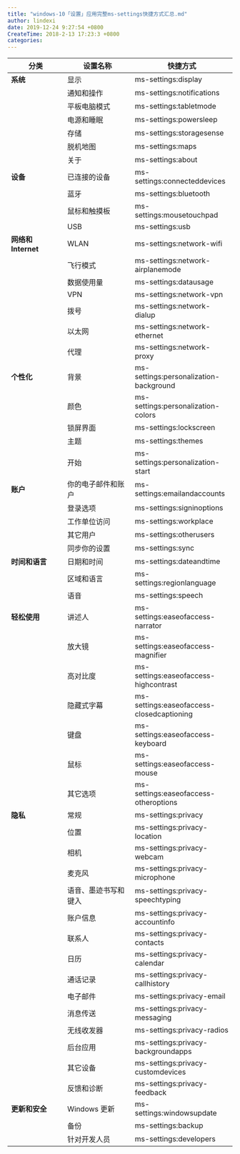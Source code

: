 ```yaml
---
title: "windows-10「设置」应用完整ms-settings快捷方式汇总.md"
author: lindexi
date: 2019-12-24 9:27:54 +0800
CreateTime: 2018-2-13 17:23:3 +0800
categories: 
---
```



<!--more-->



<div id="toc"></div>

<table border="0" width="100%">
<thead>
<tr>
<th width="25%">分类</th>
<th width="30%">设置名称</th>
<th width="45%">快捷方式</th>
</tr>
</thead>
<tbody>
<tr>
<td><strong>系统</strong></td>
<td>显示</td>
<td>ms-settings:display</td>
</tr>
<tr>
<td></td>
<td>通知和操作</td>
<td>ms-settings:notifications</td>
</tr>
<tr>
<td></td>
<td>平板电脑模式</td>
<td>ms-settings:tabletmode</td>
</tr>
<tr>
<td></td>
<td>电源和睡眠</td>
<td>ms-settings:powersleep</td>
</tr>
<tr>
<td></td>
<td>存储</td>
<td>ms-settings:storagesense</td>
</tr>
<tr>
<td></td>
<td>脱机地图</td>
<td>ms-settings:maps</td>
</tr>
<tr>
<td></td>
<td>关于</td>
<td>ms-settings:about</td>
</tr>
<tr>
<td><strong>设备</strong></td>
<td>已连接的设备</td>
<td>ms-settings:connecteddevices</td>
</tr>
<tr>
<td></td>
<td>蓝牙</td>
<td>ms-settings:bluetooth</td>
</tr>
<tr>
<td></td>
<td>鼠标和触摸板</td>
<td>ms-settings:mousetouchpad</td>
</tr>
<tr>
<td></td>
<td>USB</td>
<td>ms-settings:usb</td>
</tr>
<tr>
<td><strong>网络和 Internet</strong></td>
<td>WLAN</td>
<td>ms-settings:network-wifi</td>
</tr>
<tr>
<td></td>
<td>飞行模式</td>
<td>ms-settings:network-airplanemode</td>
</tr>
<tr>
<td></td>
<td>数据使用量</td>
<td>ms-settings:datausage</td>
</tr>
<tr>
<td></td>
<td>VPN</td>
<td>ms-settings:network-vpn</td>
</tr>
<tr>
<td></td>
<td>拨号</td>
<td>ms-settings:network-dialup</td>
</tr>
<tr>
<td></td>
<td>以太网</td>
<td>ms-settings:network-ethernet</td>
</tr>
<tr>
<td></td>
<td>代理</td>
<td>ms-settings:network-proxy</td>
</tr>
<tr>
<td><strong>个性化</strong></td>
<td>背景</td>
<td>ms-settings:personalization-background</td>
</tr>
<tr>
<td></td>
<td>颜色</td>
<td>ms-settings:personalization-colors</td>
</tr>
<tr>
<td></td>
<td>锁屏界面</td>
<td>ms-settings:lockscreen</td>
</tr>
<tr>
<td></td>
<td>主题</td>
<td>ms-settings:themes</td>
</tr>
<tr>
<td></td>
<td>开始</td>
<td>ms-settings:personalization-start</td>
</tr>
<tr>
<td><strong>账户</strong></td>
<td>你的电子邮件和账户</td>
<td>ms-settings:emailandaccounts</td>
</tr>
<tr>
<td></td>
<td>登录选项</td>
<td>ms-settings:signinoptions</td>
</tr>
<tr>
<td></td>
<td>工作单位访问</td>
<td>ms-settings:workplace</td>
</tr>
<tr>
<td></td>
<td>其它用户</td>
<td>ms-settings:otherusers</td>
</tr>
<tr>
<td></td>
<td>同步你的设置</td>
<td>ms-settings:sync</td>
</tr>
<tr>
<td><strong>时间和语言</strong></td>
<td>日期和时间</td>
<td>ms-settings:dateandtime</td>
</tr>
<tr>
<td></td>
<td>区域和语言</td>
<td>ms-settings:regionlanguage</td>
</tr>
<tr>
<td></td>
<td>语音</td>
<td>ms-settings:speech</td>
</tr>
<tr>
<td><strong>轻松使用</strong></td>
<td>讲述人</td>
<td>ms-settings:easeofaccess-narrator</td>
</tr>
<tr>
<td></td>
<td>放大镜</td>
<td>ms-settings:easeofaccess-magnifier</td>
</tr>
<tr>
<td></td>
<td>高对比度</td>
<td>ms-settings:easeofaccess-highcontrast</td>
</tr>
<tr>
<td></td>
<td>隐藏式字幕</td>
<td>ms-settings:easeofaccess-closedcaptioning</td>
</tr>
<tr>
<td></td>
<td>键盘</td>
<td>ms-settings:easeofaccess-keyboard</td>
</tr>
<tr>
<td></td>
<td>鼠标</td>
<td>ms-settings:easeofaccess-mouse</td>
</tr>
<tr>
<td></td>
<td>其它选项</td>
<td>ms-settings:easeofaccess-otheroptions</td>
</tr>
<tr>
<td><strong>隐私</strong></td>
<td>常规</td>
<td>ms-settings:privacy</td>
</tr>
<tr>
<td></td>
<td>位置</td>
<td>ms-settings:privacy-location</td>
</tr>
<tr>
<td></td>
<td>相机</td>
<td>ms-settings:privacy-webcam</td>
</tr>
<tr>
<td></td>
<td>麦克风</td>
<td>ms-settings:privacy-microphone</td>
</tr>
<tr>
<td></td>
<td>语音、墨迹书写和键入</td>
<td>ms-settings:privacy-speechtyping</td>
</tr>
<tr>
<td></td>
<td>账户信息</td>
<td>ms-settings:privacy-accountinfo</td>
</tr>
<tr>
<td></td>
<td>联系人</td>
<td>ms-settings:privacy-contacts</td>
</tr>
<tr>
<td></td>
<td>日历</td>
<td>ms-settings:privacy-calendar</td>
</tr>
<tr>
<td></td>
<td>通话记录</td>
<td>ms-settings:privacy-callhistory</td>
</tr>
<tr>
<td></td>
<td>电子邮件</td>
<td>ms-settings:privacy-email</td>
</tr>
<tr>
<td></td>
<td>消息传送</td>
<td>ms-settings:privacy-messaging</td>
</tr>
<tr>
<td></td>
<td>无线收发器</td>
<td>ms-settings:privacy-radios</td>
</tr>
<tr>
<td></td>
<td>后台应用</td>
<td>ms-settings:privacy-backgroundapps</td>
</tr>
<tr>
<td></td>
<td>其它设备</td>
<td>ms-settings:privacy-customdevices</td>
</tr>
<tr>
<td></td>
<td>反馈和诊断</td>
<td>ms-settings:privacy-feedback</td>
</tr>
<tr>
<td><strong>更新和安全</strong></td>
<td>Windows 更新</td>
<td>ms-settings:windowsupdate</td>
</tr>
<tr>
<td></td>
<td>备份</td>
<td>ms-settings:backup</td>
</tr>
<tr>
<td></td>
<td>针对开发人员</td>
<td>ms-settings:developers</td>
</tr>
</tbody>
</table>

